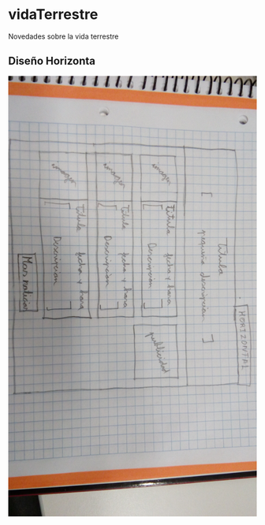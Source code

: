 # vidaTerrestre
Novedades sobre la vida terrestre

## Diseño Horizonta
![Diseño Horizontal](imgReadME/IMG_20170517_162251.jpg)
